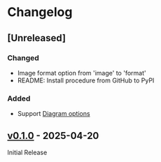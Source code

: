 # Changelog

## [Unreleased]

### Changed

- Image format option from 'image' to 'format'
- README: Install procedure from GitHub to PyPI

### Added

- Support [Diagram options](https://docs.kroki.io/kroki/setup/diagram-options/)

## [v0.1.0](https://github.com/hkato/markdown-kroki/releases/tag/v0.1.0) - 2025-04-20

Initial Release
